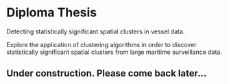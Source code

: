 # Diploma Thesis
Detecting statistically significant spatial clusters in vessel data.

Explore the application of clustering algorithms in order to discover statistically significant spatial clusters from large
maritime surveillance data.

## Under construction. Please come back later...
